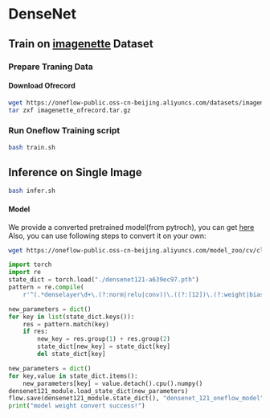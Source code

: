 # DenseNet

## Train on [imagenette](https://github.com/fastai/imagenette) Dataset

### Prepare Traning Data

#### Download Ofrecord

```bash
wget https://oneflow-public.oss-cn-beijing.aliyuncs.com/datasets/imagenette_ofrecord.tar.gz
tar zxf imagenette_ofrecord.tar.gz
```

### Run Oneflow Training script

```bash
bash train.sh
```


## Inference on Single Image

```bash
bash infer.sh
```

#### Model
We provide a converted pretrained model(from pytroch), you can get [here](https://oneflow-public.oss-cn-beijing.aliyuncs.com/model_zoo/cv/classification/densenet/densenet_121_oneflow_model.zip)
Also, you can use following steps to convert it on your own:

```sh
wget https://oneflow-public.oss-cn-beijing.aliyuncs.com/model_zoo/cv/classification/densenet/densenet121-a639ec97.pth
```

```python
import torch
import re
state_dict = torch.load("./densenet121-a639ec97.pth")
pattern = re.compile(
    r'^(.*denselayer\d+\.(?:norm|relu|conv))\.((?:[12])\.(?:weight|bias|running_mean|running_var))$')

new_parameters = dict()
for key in list(state_dict.keys()):
    res = pattern.match(key)
    if res:
        new_key = res.group(1) + res.group(2)
        state_dict[new_key] = state_dict[key]
        del state_dict[key]

new_parameters = dict()
for key,value in state_dict.items():
    new_parameters[key] = value.detach().cpu().numpy()
densenet121_module.load_state_dict(new_parameters)
flow.save(densenet121_module.state_dict(), "densenet_121_oneflow_model")
print("model weight convert success!")
```